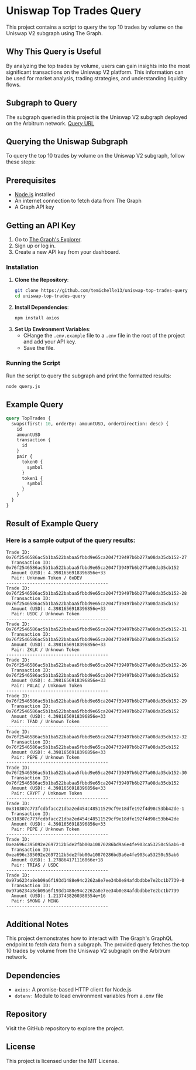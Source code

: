 # Uniswap Top Trades Query

This project contains a script to query the top 10 trades by volume on the Uniswap V2 subgraph using The Graph.

## Why This Query is Useful

By analyzing the top trades by volume, users can gain insights into the most significant transactions on the Uniswap V2 platform. This information can be used for market analysis, trading strategies, and understanding liquidity flows.

## Subgraph to Query

The subgraph queried in this project is the Uniswap V2 subgraph deployed on the Arbitrum network.
[Query URL](https://gateway-arbitrum.network.thegraph.com/api/[api-key]/subgraphs/id/EYCKATKGBKLWvSfwvBjzfCBmGwYNdVkduYXVivCsLRFu)

## Querying the Uniswap Subgraph

To query the top 10 trades by volume on the Uniswap V2 subgraph, follow these steps:

## Prerequisites

- [Node.js](https://nodejs.org/) installed
- An internet connection to fetch data from The Graph
- A Graph API key

## Getting an API Key

1. Go to [The Graph's Explorer](https://thegraph.com/explorer/).
2. Sign up or log in.
3. Create a new API key from your dashboard.

### Installation

1. **Clone the Repository**:
   ```bash
   git clone https://github.com/temichelle13/uniswap-top-trades-query
   cd uniswap-top-trades-query
   ```
2. **Install Dependencies**:
   ```bash
   npm install axios
   ```
3. **Set Up Environment Variables**:
   - CHange the `.env.example` file to a `.env` file in the root of the project and add your API key.
   - Save the file.
  
### Running the Script
Run the script to query the subgraph and print the formatted results:
  ```bash
node query.js
```
## Example Query

```graphql
query TopTrades {
  swaps(first: 10, orderBy: amountUSD, orderDirection: desc) {
    id
    amountUSD
    transaction {
      id
    }
    pair {
      token0 {
        symbol
      }
      token1 {
        symbol
      }
    }
  }
}
```

## Result of Example Query
### Here is a sample output of the query results:
```
Trade ID: 0x76f2546586ac5b1ba522babaa5fbbd9e65ca2047f39497b6b277a08da35cb152-27
  Transaction ID: 0x76f2546586ac5b1ba522babaa5fbbd9e65ca2047f39497b6b277a08da35cb152
  Amount (USD): 4.3981656918396856e+33
  Pair: Unknown Token / 0xDEV
---------------------------------------
Trade ID: 0x76f2546586ac5b1ba522babaa5fbbd9e65ca2047f39497b6b277a08da35cb152-28
  Transaction ID: 0x76f2546586ac5b1ba522babaa5fbbd9e65ca2047f39497b6b277a08da35cb152
  Amount (USD): 4.3981656918396856e+33
  Pair: USDC / Unknown Token
---------------------------------------
Trade ID: 0x76f2546586ac5b1ba522babaa5fbbd9e65ca2047f39497b6b277a08da35cb152-31
  Transaction ID: 0x76f2546586ac5b1ba522babaa5fbbd9e65ca2047f39497b6b277a08da35cb152
  Amount (USD): 4.3981656918396856e+33
  Pair: ZKLK / Unknown Token
---------------------------------------
Trade ID: 0x76f2546586ac5b1ba522babaa5fbbd9e65ca2047f39497b6b277a08da35cb152-26
  Transaction ID: 0x76f2546586ac5b1ba522babaa5fbbd9e65ca2047f39497b6b277a08da35cb152
  Amount (USD): 4.3981656918396856e+33
  Pair: PALAI / Unknown Token
---------------------------------------
Trade ID: 0x76f2546586ac5b1ba522babaa5fbbd9e65ca2047f39497b6b277a08da35cb152-29
  Transaction ID: 0x76f2546586ac5b1ba522babaa5fbbd9e65ca2047f39497b6b277a08da35cb152
  Amount (USD): 4.3981656918396856e+33
  Pair: TPAD / Unknown Token
---------------------------------------
Trade ID: 0x76f2546586ac5b1ba522babaa5fbbd9e65ca2047f39497b6b277a08da35cb152-32
  Transaction ID: 0x76f2546586ac5b1ba522babaa5fbbd9e65ca2047f39497b6b277a08da35cb152
  Amount (USD): 4.3981656918396856e+33
  Pair: PEPE / Unknown Token
---------------------------------------
Trade ID: 0x76f2546586ac5b1ba522babaa5fbbd9e65ca2047f39497b6b277a08da35cb152-30
  Transaction ID: 0x76f2546586ac5b1ba522babaa5fbbd9e65ca2047f39497b6b277a08da35cb152
  Amount (USD): 4.3981656918396856e+33
  Pair: CRYPT / Unknown Token
---------------------------------------
Trade ID: 0x310307c773fcdbfacc21dba2ed454c48511529cf9e18dfe192f4d98c53bb42de-1
  Transaction ID: 0x310307c773fcdbfacc21dba2ed454c48511529cf9e18dfe192f4d98c53bb42de
  Amount (USD): 4.3981656918396856e+33
  Pair: PEPE / Unknown Token
---------------------------------------
Trade ID: 0xea696c395092e2697212b5de2fbb00a10870286bd9a6e4fe903ca53250c55ab6-0
  Transaction ID: 0xea696c395092e2697212b5de2fbb00a10870286bd9a6e4fe903ca53250c55ab6
  Amount (USD): 1.278864171116066e+18
  Pair: TRIAS / USDC
---------------------------------------
Trade ID: 0x97a6234a8eb09a6f193d1488e94c2262a8e7ee34b0e84afdbdbbe7e2bc1b7739-0
  Transaction ID: 0x97a6234a8eb09a6f193d1488e94c2262a8e7ee34b0e84afdbdbbe7e2bc1b7739
  Amount (USD): 1.2137438260380554e+16
  Pair: $MONG / MING
---------------------------------------
```
## Additional Notes
This project demonstrates how to interact with The Graph's GraphQL endpoint to fetch data from a subgraph. The provided query fetches the top 10 trades by volume from the Uniswap V2 subgraph on the Arbitrum network.

## Dependencies
- `axios:` A promise-based HTTP client for Node.js
- `dotenv:` Module to load environment variables from a .env file

## Repository
Visit the GitHub repository to explore the project.

## License
This project is licensed under the MIT License.
